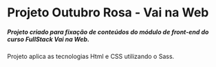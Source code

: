 # Projeto Outubro Rosa - Vai na Web

##### Projeto criado para fixação de conteúdos do módulo de front-end do curso FullStack Vai na Web.

<p>Projeto aplica as tecnologias Html e CSS utilizando o Sass.</p>
